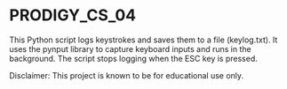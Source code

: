 # PRODIGY_CS_04
This Python script logs keystrokes and saves them to a file (keylog.txt). It uses the pynput library to capture keyboard inputs and runs in the background. The script stops logging when the ESC key is pressed.

Disclaimer: This project is known to be for educational use only. 
